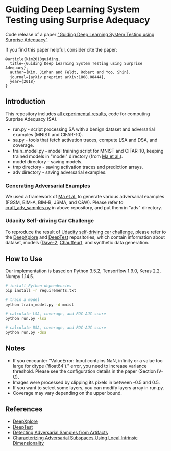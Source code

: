 # Guiding Deep Learning System Testing using Surprise Adequacy

Code release of a paper ["Guiding Deep Learning System Testing using Surprise Adequacy"](https://arxiv.org/abs/1808.08444)

If you find this paper helpful, consider cite the paper:

```
@article{kim2018guiding,
  title={Guiding Deep Learning System Testing using Surprise Adequacy},
  author={Kim, Jinhan and Feldt, Robert and Yoo, Shin},
  journal={arXiv preprint arXiv:1808.08444},
  year={2018}
}
```

## Introduction

This repository includes [all experimental results](https://goo.gl/Dq63fq), code for computing Surprise Adequacy (SA).

- run.py - script processing SA with a benign dataset and adversarial examples (MNIST and CIFAR-10).
- sa.py - tools that fetch activation traces, compute LSA and DSA, and coverage.
- train_model.py - model training script for MNIST and CIFAR-10, keeping trained models in "model" directory (from [Ma et al.](https://github.com/xingjunm/lid_adversarial_subspace_detection)).
- model directory - saving models.
- tmp directory - saving activation traces and prediction arrays.
- adv directory - saving adversarial examples.

### Generating Adversarial Examples

We used a framework of [Ma et al.](https://github.com/xingjunm/lid_adversarial_subspace_detection) to generate various adversarial examples (FGSM, BIM-A, BIM-B, JSMA, and C&W). Please refer to [craft_adv_samples.py](https://github.com/xingjunm/lid_adversarial_subspace_detection/blob/master/craft_adv_examples.py) in above repository, and put them in "adv" directory.

### Udacity Self-driving Car Challenge

To reproduce the result of [Udacity self-driving car challenge](https://github.com/udacity/self-driving-car/tree/master/challenges/challenge-2), please refer to the [DeepXplore](https://github.com/peikexin9/deepxplore) and [DeepTest](https://github.com/ARiSE-Lab/deepTest) repositories, which contain information about dataset, models ([Dave-2](https://github.com/peikexin9/deepxplore/tree/master/Driving), [Chauffeur](https://github.com/udacity/self-driving-car/tree/master/steering-models/community-models/chauffeur)), and synthetic data generation.

## How to Use

Our implementation is based on Python 3.5.2, Tensorflow 1.9.0, Keras 2.2, Numpy 1.14.5.

```bash
# install Python dependencies
pip install -r requirements.txt

# train a model
python train_model.py -d mnist

# calculate LSA, coverage, and ROC-AUC score
python run.py -lsa

# calculate DSA, coverage, and ROC-AUC score
python run.py -dsa
```

## Notes

- If you encounter "ValueError: Input contains NaN, infinity or a value too large for dtype
  ('float64')." error, you need to increase variance threshold. Please see the configuration details in the paper (Section IV-C).
- Images were processed by clipping its pixels in between -0.5 and 0.5.
- If you want to select some layers, you can modify layers array in run.py.
- Coverage may vary depending on the upper bound.

## References

- [DeepXplore](https://github.com/peikexin9/deepxplore)
- [DeepTest](https://github.com/ARiSE-Lab/deepTest)
- [Detecting Adversarial Samples from Artifacts](https://github.com/rfeinman/detecting-adversarial-samples)
- [Characterizing Adversarial Subspaces Using Local Intrinsic Dimensionality](https://github.com/xingjunm/lid_adversarial_subspace_detection)

